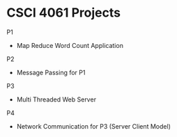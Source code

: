 # CSCI 4061 Projects

P1
  - Map Reduce Word Count Application 

P2
  - Message Passing for P1

P3
  - Multi Threaded Web Server 

P4
  - Network Communication for P3 (Server Client Model) 

